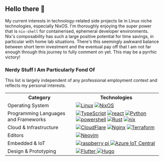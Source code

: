 ## Hello there 👋

My current interests in technology-related side projects lie in Linux niche technologies, especially NixOS. I'm thoroughly enjoying the super power that is ```nix-shell``` for containerised, ephemeral developer environments. Nix's composability has such a large positive potential for time savings, in particular with home lab situations. There's this seemingly awkward balance between short term investment and the eventual pay off that I am not far enough through this journey to fully comment on yet. This may be a pyrrhic victory!

### Nerdy Stuff I Am Particularly Fond Of

This list is largely independent of any professional employment context and reflects my personal interests.

<table>
  <tr>
    <th>Category</th>
    <th>Technologies</th>
  </tr>
  <tr>
    <td>Operating System</td>
    <td>
      <a href="https://github.com/torvalds/linux"><img src="https://img.shields.io/badge/Linux-FCC624?style=for-the-badge&logo=linux&logoColor=black" alt="Linux" /></a>
      <a href="https://github.com/NixOS/nixpkgs"><img src="https://img.shields.io/badge/NixOS-5277C3?style=for-the-badge&logo=nixos&logoColor=white" alt="NixOS" /></a>
    </td>
  </tr>
  <tr>
    <td>Programming Languages and Frameworks</td>
    <td>
      <a href="https://github.com/microsoft/TypeScript"><img src="https://img.shields.io/badge/TypeScript-3178C6?style=for-the-badge&logo=TypeScript&logoColor=FFF" alt="TypeScript" /></a>
      <a href="https://github.com/reactjs/react.dev"><img src="https://img.shields.io/badge/react-61DAFB?style=for-the-badge&logo=react&logoColor=white" alt="react" /></a>
      <a href="https://github.com/python/cpython"><img src="https://img.shields.io/badge/python-%2314354C.svg?style=for-the-badge&logo=python&logoColor=white" alt="Python" /></a>
      <a href="https://github.com/PowerShell/PowerShell"><img src="https://img.shields.io/badge/powershell-00599C?style=for-the-badge&logo=powershell&logoColor=white" alt="powershell" /></a>
      <a href="https://github.com/rust-lang/rust"><img src="https://img.shields.io/badge/Rust-000000?style=for-the-badge&logo=rust&logoColor=white" alt="Rust" /></a>
      <a href="https://github.com/NixOS/nix"><img src="https://img.shields.io/badge/nix-5277C3?style=for-the-badge&logo=nix&logoColor=white" alt="nix" /></a>
    </td>
  </tr>
  <tr>
    <td>Cloud & Infrastructure</td>
    <td>
      <a href="https://github.com/cloudflare"><img src="https://img.shields.io/badge/cloudflare-F38020.svg?style=for-the-badge&logo=cloudflare&logoColor=white" alt="CloudFlare" /></a>
      <a href="https://github.com/nginx/nginx"><img src="https://img.shields.io/badge/Nginx-%23009639.svg?style=for-the-badge&logo=nginx&logoColor=white" alt="Nginx" /></a>
      <a href="https://github.com/hashicorp/terraform"><img src="https://img.shields.io/badge/Terraform-7B42BC?style=for-the-badge&logo=terraform&logoColor=white" alt="Terraform" /></a>
    </td>
  </tr>
  <tr>
    <td>Editors</td>
    <td>
      <a href="https://github.com/AstroNvim/AstroNvim">
        <img src="https://img.shields.io/badge/NeoVim-%2357A143.svg?&style=for-the-badge&logo=neovim&logoColor=white" alt="Neovim">
      </a>
    </td>
  </tr>
  <tr>
    <td>Embedded & IoT</td>
    <td>
      <a href="https://www.raspberrypi.org">
        <img src="https://img.shields.io/badge/Raspberry%20Pi-A22846?style=for-the-badge&logo=Raspberry%20Pi&logoColor=white" alt="raspberry pi">
      </a>
      <a href="https://azure.microsoft.com/en-au/products/iot-hub">
        <img src="https://img.shields.io/badge/Azure%20IoT%20Central-00599C?style=for-the-badge&logo=AzureIoTCentral&logoColor=white" alt="Azure IoT Central">
      </a>
    </td>
  </tr>
  <tr>
    <td>Design & Prototyping</td>
    <td>
      <a href="https://github.com/flutter/flutter">
        <img src="https://img.shields.io/badge/flutter-61DAFB?style=for-the-badge&logo=flutter" alt="Flutter">
      </a>
      <a href="https://gohugo.io/">
        <img src="https://img.shields.io/badge/Hugo-FF4088.svg?style=for-the-badge&logo=Hugo&logoColor=white" alt="Hugo">
      </a>
    </td>
  </tr>
</table>
